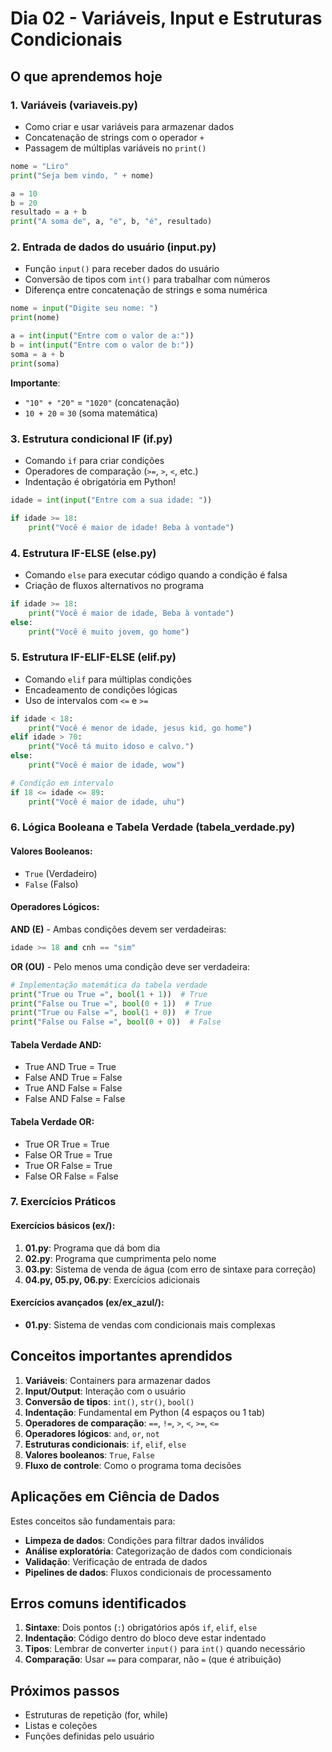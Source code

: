 # Dia 02 - Variáveis, Input e Estruturas Condicionais

## O que aprendemos hoje

### 1. Variáveis (variaveis.py)
- Como criar e usar variáveis para armazenar dados
- Concatenação de strings com o operador `+`
- Passagem de múltiplas variáveis no `print()`

```python
nome = "Liro"
print("Seja bem vindo, " + nome)

a = 10
b = 20
resultado = a + b
print("A soma de", a, "e", b, "é", resultado)
```

### 2. Entrada de dados do usuário (input.py)
- Função `input()` para receber dados do usuário
- Conversão de tipos com `int()` para trabalhar com números
- Diferença entre concatenação de strings e soma numérica

```python
nome = input("Digite seu nome: ")
print(nome)

a = int(input("Entre com o valor de a:"))
b = int(input("Entre com o valor de b:"))
soma = a + b
print(soma)
```

**Importante**: 
- `"10" + "20"` = `"1020"` (concatenação)
- `10 + 20` = `30` (soma matemática)

### 3. Estrutura condicional IF (if.py)
- Comando `if` para criar condições
- Operadores de comparação (`>=`, `>`, `<`, etc.)
- Indentação é obrigatória em Python!

```python
idade = int(input("Entre com a sua idade: "))

if idade >= 18:
    print("Você é maior de idade! Beba à vontade")
```

### 4. Estrutura IF-ELSE (else.py)
- Comando `else` para executar código quando a condição é falsa
- Criação de fluxos alternativos no programa

```python
if idade >= 18:
    print("Você é maior de idade, Beba à vontade")
else:
    print("Você é muito jovem, go home")
```

### 5. Estrutura IF-ELIF-ELSE (elif.py)
- Comando `elif` para múltiplas condições
- Encadeamento de condições lógicas
- Uso de intervalos com `<=` e `>=`

```python
if idade < 18:
    print("Você é menor de idade, jesus kid, go home")
elif idade > 70:
    print("Você tá muito idoso e calvo.")
else:
    print("Você é maior de idade, wow")

# Condição em intervalo
if 18 <= idade <= 89:
    print("Você é maior de idade, uhu")
```

### 6. Lógica Booleana e Tabela Verdade (tabela_verdade.py)

#### Valores Booleanos:
- `True` (Verdadeiro)
- `False` (Falso)

#### Operadores Lógicos:

**AND (E)** - Ambas condições devem ser verdadeiras:
```python
idade >= 18 and cnh == "sim"
```

**OR (OU)** - Pelo menos uma condição deve ser verdadeira:
```python
# Implementação matemática da tabela verdade
print("True ou True =", bool(1 + 1))  # True
print("False ou True =", bool(0 + 1))  # True
print("True ou False =", bool(1 + 0))  # True
print("False ou False =", bool(0 + 0))  # False
```

#### Tabela Verdade AND:
- True AND True = True
- False AND True = False
- True AND False = False
- False AND False = False

#### Tabela Verdade OR:
- True OR True = True
- False OR True = True
- True OR False = True
- False OR False = False

### 7. Exercícios Práticos

#### Exercícios básicos (ex/):
1. **01.py**: Programa que dá bom dia
2. **02.py**: Programa que cumprimenta pelo nome
3. **03.py**: Sistema de venda de água (com erro de sintaxe para correção)
4. **04.py, 05.py, 06.py**: Exercícios adicionais

#### Exercícios avançados (ex/ex_azul/):
- **01.py**: Sistema de vendas com condicionais mais complexas

## Conceitos importantes aprendidos

1. **Variáveis**: Containers para armazenar dados
2. **Input/Output**: Interação com o usuário
3. **Conversão de tipos**: `int()`, `str()`, `bool()`
4. **Indentação**: Fundamental em Python (4 espaços ou 1 tab)
5. **Operadores de comparação**: `==`, `!=`, `>`, `<`, `>=`, `<=`
6. **Operadores lógicos**: `and`, `or`, `not`
7. **Estruturas condicionais**: `if`, `elif`, `else`
8. **Valores booleanos**: `True`, `False`
9. **Fluxo de controle**: Como o programa toma decisões

## Aplicações em Ciência de Dados

Estes conceitos são fundamentais para:
- **Limpeza de dados**: Condições para filtrar dados inválidos
- **Análise exploratória**: Categorização de dados com condicionais
- **Validação**: Verificação de entrada de dados
- **Pipelines de dados**: Fluxos condicionais de processamento

## Erros comuns identificados

1. **Sintaxe**: Dois pontos (`:`) obrigatórios após `if`, `elif`, `else`
2. **Indentação**: Código dentro do bloco deve estar indentado
3. **Tipos**: Lembrar de converter `input()` para `int()` quando necessário
4. **Comparação**: Usar `==` para comparar, não `=` (que é atribuição)

## Próximos passos
- Estruturas de repetição (for, while)
- Listas e coleções
- Funções definidas pelo usuário